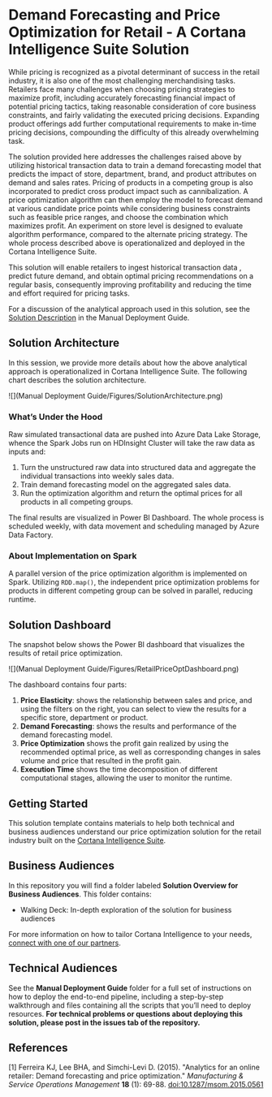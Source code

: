 # Demand Forecasting and Price Optimization for Retail - A Cortana Intelligence Suite SolutionWhile pricing is recognized as a pivotal determinant of success in the retail industry, it is also one of the most challenging merchandising tasks. Retailers face many challenges when choosing pricing strategies to maximize profit, including accurately forecasting financial impact of potential pricing tactics, taking reasonable consideration of core business constraints, and fairly validating the executed pricing decisions. Expanding product offerings add further computational requirements to make in-time pricing decisions, compounding the difficulty of this already overwhelming task.The solution provided here addresses the challenges raised above by utilizing historical transaction data to train a demand forecasting model that predicts the impact of store, department, brand, and product attributes on demand and sales rates. Pricing of products in a competing group is also incorporated to predict cross product impact such as cannibalization. A price optimization algorithm can then employ the model to forecast demand at various candidate price points while considering business constraints such as feasible price ranges, and choose the combination which maximizes profit. An experiment on store level is designed to evaluate algorithm performance, compared to the alternate pricing strategy. The whole process described above is operationalized and deployed in the Cortana Intelligence Suite.This solution will enable retailers to ingest historical transaction data , predict future demand, and obtain optimal pricing recommendations on a regular basis, consequently improving profitability and reducing the time and effort required for pricing tasks.For a discussion of the analytical approach used in this solution, see the [Solution Description]() in the Manual Deployment Guide.## Solution ArchitectureIn this session, we provide more details about how the above analytical approach is operationalized in Cortana Intelligence Suite. The following chart describes the solution architecture.![](Manual Deployment Guide/Figures/SolutionArchitecture.png)### What’s Under the HoodRaw simulated transactional data are pushed into Azure Data Lake Storage, whence the Spark Jobs run on HDInsight Cluster will take the raw data as inputs and:1. Turn the unstructured raw data into structured data and aggregate the individual transactions into weekly sales data.2. Train demand forecasting model on the aggregated sales data.3. Run the optimization algorithm and return the optimal prices for all products in all competing groups.The final results are visualized in Power BI Dashboard. The whole process is scheduled weekly, with data movement and scheduling managed by Azure Data Factory.### About Implementation on SparkA parallel version of the price optimization algorithm is implemented on Spark. Utilizing `RDD.map()`, the independent price optimization problems for products in different competing group can be solved in parallel, reducing runtime.## Solution DashboardThe snapshot below shows the Power BI dashboard that visualizes the results of retail price optimization. ![](Manual Deployment Guide/Figures/RetailPriceOptDashboard.png)The dashboard contains four parts:1. **Price Elasticity**: shows the relationship between sales and price, and using the filters on the right, you can select to view the results for a specific store, department or product.2. **Demand Forecasting**: shows the results and performance of the demand forecasting model.3. **Price Optimization** shows the profit gain realized by using the recommended optimal price, as well as corresponding changes in sales volume and price that resulted in the profit gain.4. **Execution Time** shows the time decomposition of different computational stages, allowing the user to monitor the runtime.## Getting StartedThis solution template contains materials to help both technical and business audiences understand our price optimization solution for the retail industry built on the [Cortana Intelligence Suite](https://www.microsoft.com/en-us/server-cloud/cortana-intelligence-suite/Overview.aspx).## Business AudiencesIn this repository you will find a folder labeled **Solution Overview for Business Audiences**. This folder contains:- Walking Deck: In-depth exploration of the solution for business audiencesFor more information on how to tailor Cortana Intelligence to your needs, [connect with one of our partners](http://aka.ms/CISFindPartner).## Technical AudiencesSee the **Manual Deployment Guide** folder for a full set of instructions on how to deploy the end-to-end pipeline, including a step-by-step walkthrough and files containing all the scripts that you’ll need to deploy resources. **For technical problems or questions about deploying this solution, please post in the issues tab of the repository.**<a name="refs"></a>## References[1] Ferreira KJ, Lee BHA, and Simchi-Levi D. (2015). "Analytics for an online retailer: Demand forecasting and price optimization." *Manufacturing & Service Operations Management* **18** (1): 69-88. [doi:10.1287/msom.2015.0561](http://dx.doi.org/10.1287/msom.2015.0561)